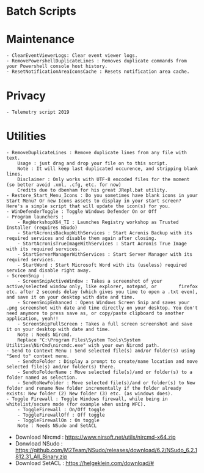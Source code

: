 # Batch Scripts
# Maintenance
    - ClearEventViewerLogs: Clear event viewer logs.
    - RemovePowershellDuplicateLines : Removes duplicate commands from your Powershell console host history.
    - ResetNotificationAreaIconsCache : Resets notification area cache.

# Privacy
    - Telemetry script 2019

# Utilities
    - RemoveDuplicateLines : Remove duplicate lines from any file with text.
        Usage : just drag and drop your file on to this script.
        Note : It will keep last duplicated occurence, and stripping blank lines. 
        Disclaimer : Only works with UTF-8 encoded files for the moment (so better avoid .xml, .cfg, etc. for now)
        Credits due to dbenham for his great JRepl.bat utility. 
    - Restore_Start_Menu_Icons : Do you sometimes have blank icons in your Start Menu? Or new Icons assets to display in your start screen? Here's a simple script that will update the icon(s) for you.
    - WinDefenderToggle : Toggle Windows Defender On or Off
    - Program launchers :
        - RegWorkshopX64_TI : Launches Registry workshop as Trusted Installer (requires NSudo)
        - StartAcronisBackupWithServices : Start Acronis Backup with its required services and disable them again after closing.
        - StartAcronisTrueImageWithServices : Start Acronis True Image with its required services.
        - StartServerManagerWithServices : Start Server Manager with its required services.
        - StartWord : Start Microsoft Word with its (useless) required service and disable right away.
    - ScreenSnip :
        - ScreenSnipActiveWindow : Takes a screenshot of your active/selected window only, like explorer, notepad, or        firefox etc. after 2 seconds delay (which gives you time to open a .txt even), and save it on your desktop with date and time. 
        - ScreenSnipEnhanced : Opens Windows Screen Snip and saves your .png screenshot with date and time directly on your desktop. You don't need anymore to press save as, or copy/paste clipboard to another application, yeah!!
        - ScreenSnipFullScreen : Takes a full screen screenshot and save it on your desktop with date and time. 
        Note : Needs Nircmd. 
        Replace "C:\Program Files\System Tools\System Utilities\NirCmd\nircmdc.exe" with your own Nircmd path.
    - Send to Context Menu : Send selected file(s) and/or folder(s) using "Send to" context menu.
        - SendtoFolder : Display a prompt to create/name location and move selected file(s) and/or folder(s) there.
        - SendtoFolderName : Move selected file(s)/and or folder(s) to a folder named as selection.
        - SendtoNewFolder : Move selected file(s)/and or folder(s) to New folder and rename New folder incrementally if the folder already exists: New folder (2) New folder (3) etc. (as windows does). 
    - Toggle Firewall : Toggle Windows firewall, while being in whitelist/secure mode (for example when using WFC).
        - ToggleFirewall : On/Off toggle
        - ToggleFirewallOff : Off toggle
        - ToggleFirewallOn : On toggle
        Note : Needs NSudo and SetACL
  
  
- Download Nircmd : https://www.nirsoft.net/utils/nircmd-x64.zip
- Donwload NSudo : https://github.com/M2Team/NSudo/releases/download/6.2/NSudo_6.2.1812.31_All_Binary.zip
- Download SetACL : https://helgeklein.com/download/#

